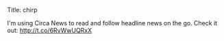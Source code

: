 Title: chirp

I'm using Circa News to read and follow headline news on the go. Check it out: <a href="http://t.co/6RvWwUQRxX">http://t.co/6RvWwUQRxX</a>

